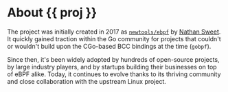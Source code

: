 # About {{ proj }}

The project was initially created in 2017 as [`newtools/ebpf`](https://github.com/newtools/ebpf) by [Nathan
Sweet](https://github.com/nathanjsweet). It quickly gained traction within the Go community for projects that couldn't
or wouldn't build upon the CGo-based BCC bindings at the time (`gobpf`).

Since then, it's been widely adopted by hundreds of open-source projects, by large industry players, and by startups
building their businesses on top of eBPF alike. Today, it continues to evolve thanks to its thriving community and close
collaboration with the upstream Linux project.
